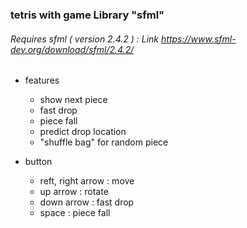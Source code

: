 ### tetris with game Library "sfml"

###### Requires sfml ( version 2.4.2 ) : Link https://www.sfml-dev.org/download/sfml/2.4.2/

+ features
  - show next piece
  - fast drop 
  - piece fall
  - predict drop location
  - "shuffle bag" for random piece
  
+ button 
  - reft, right arrow : move
  - up arrow : rotate
  - down arrow : fast drop
  - space : piece fall